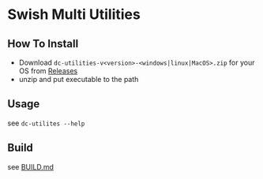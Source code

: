 # Swish Multi Utilities #

## How To Install
- Download `dc-utilities-v<version>-<windows|linux|MacOS>.zip` for your OS from [Releases](https://github.com/swish-ai/multi-utility/releases)
- unzip and put executable to the path

## Usage
see `dc-utilites --help`

## Build
see [BUILD.md](BUILD.md)
